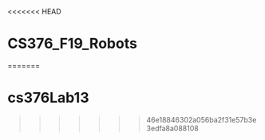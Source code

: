 <<<<<<< HEAD
# CS376_F19_Robots
=======
# cs376Lab13
>>>>>>> 46e18846302a056ba2f31e57b3e3edfa8a088108
